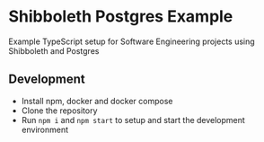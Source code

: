 # Shibboleth Postgres Example

Example TypeScript setup for Software Engineering projects using Shibboleth and Postgres

## Development

- Install npm, docker and docker compose
- Clone the repository
- Run `npm i` and `npm start` to setup and start the development environment
